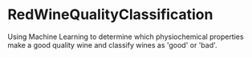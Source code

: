 # RedWineQualityClassification
Using Machine Learning to determine which physiochemical properties make a good quality wine and classify wines as 'good' or 'bad'.
